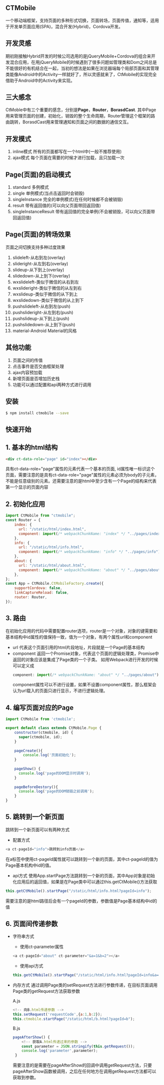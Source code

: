 ## CTMobile
一个移动端框架，支持页面的多种形式切换，页面转场，页面传值，通知等，适用于开发单页面应用(SPA)，混合开发(Hybrid)，Cordova开发。
## 开发灵感
期初刚接触Hybrid开发的时候公司选用的是jQueryMobile+Cordova的组合来开发混合应用，在用jQueryMobile的时候遇到了很多问题如管理类和Dom之间总是不能很好的有机结合在一起，当初的想法是如果在浏览器端每个局部页面和其管理类能像Android中的Activity一样就好了，所以灵感就来了，CtMobile的实现完全借助于Android中的Activity来实现。
## 三大感念
CtMoble中有三个重要的感念，分别是**Page**，**Router**，**BorasdCast**.
其中Page用来管理页面的创建，初始化，销毁的整个生命周期，Router管理这个框架的路由跳转，BorasdCast用来管理通知和页面之间的数据的通信交互。 
## 开发模式
 1. inline模式
 所有的页面都写在一个html中(一般不推荐使用)
 2. ajax模式
 每个页面在需要的时候才进行加载，且只加载一次
## Page(页面)的启动模式
 1. standard
 多例模式
 2. single
 单例模式(当点击返回时会销毁)
 3. singleInstance
 完全的单例模式(在任何时候都不会被销毁)
 4. result
 带有返回值的(可以向父页面带回返回值)
 5. singleInstanceResult
 带有返回值的完全单例(不会被销毁，可以向父页面带回返回值)
## Page(页面)的转场效果
 页面之间切换支持多种过度效果
 
 1. slideleft-从右到左(overlay)
 2. slideright-从左到右(overlay)
 3. slideup-从下到上(overlay)
 4. slidedown-从上到下(overlay)
 5. wxslideleft-类似于微信的从右到左
 6. wxslideright-类似于微信的从左到右
 7. wxslideup-类似于微信的从下到上
 8. wxslidedown-类似于微信的从上到下
 9. pushslideleft-从右到左(push)
 10. pushslideright-从左到右(push)
 11. pushslideup-从下到上(push)
 12. pushslidedown-从上到下(push)
 13. material-Android Material的风格
##  其他功能
 1. 页面之间的传值
 2. 点击事件是否交由框架处理
 3. ajax内容预加载
 4. 新增页面是否增加历史栈
 5. 功能可以通过配置和api两种方式进行调用

##  安装
```bash
$ npm install ctmobile --save
```
## 快速开始

**1. 基本的html结构**
-------

```html
<div ct-data-role="page" id="index"></div>
```
具有ct-data-role="page"属性的元素代表一个基本的页面, id属性唯一标识这个页面，需要注意的是具有ct-data-role="page"属性的元素必须为body的子元素，不能是任意级别的元素。还需要注意的是html中至少含有一个Page的结构来代表第一个显示的页面内容

**2. 初始化应用**
--------

```js
import CtMobile from "ctmobile";
const Router = {
    index: {
      url: "/static/html/index.html",
      component: import(/* webpackChunkName: "index" */ "../pages/index"),
    },
    info: {
      url: "/static/html/info.html",
      component: import(/* webpackChunkName: "info" */ "../pages/info"),
    },
    about: {
      url: "/static/html/about.html",
      component: import(/* webpackChunkName: "about" */ "../pages/about"),
    },
};
const App = CtMobile.CtMobileFactory.create({
    supportCordova: false,
    linkCaptureReload: false,
    router: Router,
});
```

**3. 路由**
-----

在初始化应用的代码中需要配置router选项，router是一个对象，对象的键需要和基本结构中id属性的值保持一致，值为一个对象，有两个属性url和component

* url
  代表这个页面引用的html片段地址，片段就是一个Page的基本结构
* component
  返回一个Promise对象，代表这个页面的逻辑处理类，Promise中返回的对象应该是集成了Page类的一个子类。
  如用Webpack进行开发的时候可以定义成
  ```js
  component: import(/* webpackChunkName: "about" */ "../pages/about")
  ```
  component属性可以不进行设置，如果不设置component属性，那么框架会认为url载入的页面只进行显示，不进行逻辑处理。
  

**4. 编写页面对应的Page**
--------------

```js
import CtMobile from 'ctmobile';

export default class extends CtMobile.Page {
    constructor(ctmobile, id) {
      super(ctmobile, id);
    }
    
    pageCreate(){
        console.log('页面初始化');
    }
    
    pageShow() {
      console.log('page的DOM显示时调用');
    }
    
    pageBeforeDestory(){
      console.log('page的DOM销毁之前调用');
    }
}
```

**5. 跳转到一个新页面**
-----------
跳转到一个新页面可以有两种方式
* 配置方式
```js
<a ct-pageId="info">跳转到info页面</a>
```
在a标签中使用ct-pageId属性就可以跳转到一个新的页面，其中ct-pageId的值为Page基本机构中id的值。

* api方式
使用App.startPage方法跳转到一个新的页面，其中App对象是初始化应用后的返回值，如果是在Page类中可以通过this.getCtMobile()方法获取
```js
this.getCtMobile().startPage("/static/html/info.html?pageId=info");
```
需要注意的是html路径后会有一个pageId的参数，参数值是Page基本结构中id的值

**6. 页面间传递参数**
---------
* 字符串方式
  * 使用ct-parameter属性
  ```js
  <a ct-pageId="about" ct-parameter="&a=1&b=2"></a>
  ```
  * 使用api方式
  ```js
  this.getCtMobile().startPage("/static/html/info.html?pageId=info&a=1&b=2");
  ```
* 内存方式
通过调用Page类的setRequest方法进行参数传递，在目标页面调用Page类的getRequest方法获取参数
  
   A.js
   ```js
   <!-- 向B.html传递参数 -->
   this.setRequest('requestCode',{a:1,b:2});
   this.ctmobile.startPage("/static/html/b.html?pageId=b");
   ```
   B.js
   ```js
   pageAfterShow() {
       <!-- 获取A.html传递过来的参数 -->
       const parameter = JSON.stringify(this.getRequest());
	   console.log('parameter',parameter);
	}
   ```
   需要注意的是需要在pageAfterShow的回调中调用getRequest方法，只要pageAfterShow函数被调用，之后在任何地方在调用getRequest方法都可以获取到参数。
